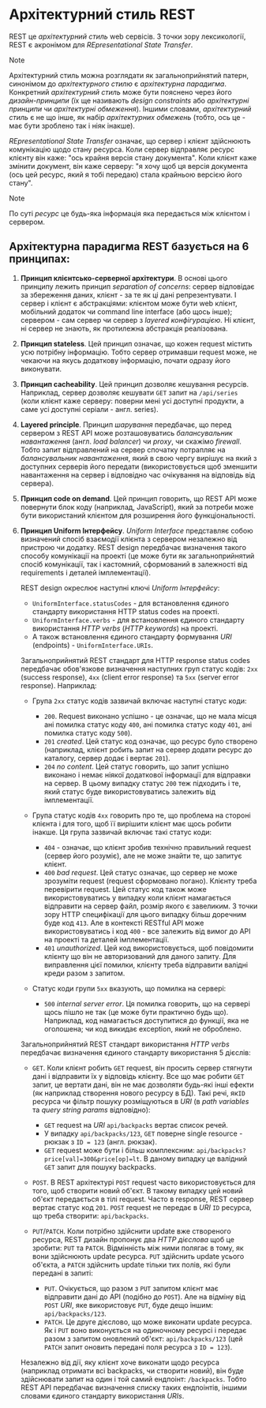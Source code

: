 # Архітектурний стиль REST

REST це _архітектурний стиль_ web сервісів. З точки зору лексикології, REST є акронімом для _REpresentational State Transfer_.

> [!NOTE]
> Архітектурний стиль можна розглядати як загальноприйнятий патерн, синонімом до _архітектурного стилю_ є _архітектурна парадигма_. Конкретний _архітектурний стиль_ може бути пояснено через його _дизайн-принципи_ (їх ще називають _design constraints_ або _архітектурні принципи_ чи _архітектурні обмеження_). Іншими словами, _архітектурний стиль_ є не що інше, як набір _архітектурних обмежень_ (тобто, ось це - має бути зроблено так і ніяк інакше).

_REpresentational State Transfer_ означає, що сервер і клієнт здійснюють комунікацію щодо стану ресурса. Коли сервер відправляє ресурс клієнту він каже: "ось крайня версія стану документа". Коли клієнт каже змінити документ, він каже серверу: "я хочу щоб ця версія документа (ось цей ресурс, який я тобі передаю) стала крайньою версією його стану".

> [!NOTE]
> По суті _ресурс_ це будь-яка інформація яка передається між клієнтом і сервером.

## Архітектурна парадигма REST базується на 6 принципах:

1. **Принцип клієнтсько-серверної архітектури**. В основі цього принципу лежить принцип _separation of concerns_: сервер відповідає за збереження даних, клієнт - за те як ці дані репрезентувати. І сервер і клієнт є абстракціями: клієнтом може бути web клієнт, мобільний додаток чи command line interface (або щось інше); сервером - сам сервер чи сервер з _layered конфігурацією_. Ні клієнт, ні сервер не знають, як протилежна абстракція реалізована.
1. **Принцип stateless**. Цей принцип означає, що кожен request містить усю потрібну інформацію. Тобто сервер отримавши request може, не чекаючи на якусь додаткову інформацію, почати одразу його виконувати.
1. **Принцип cacheability**. Цей принцип дозволяє кешування ресурсів. Наприклад, сервер дозволяє кешувати `GET` запит на `/api/series` (коли клієнт каже серверу: поверни мені усі доступні продукти, а саме усі доступні серіали - англ. series).
1. **Layered principle**. Принцип _шарування_ передбачає, що перед сервером з REST API може розташовуватись _балансувальник навантаження_ (англ. _load balancer_) чи _proxy_, чи скажімо _firewall_. Тобто запит відправлений на сервер спочатку потрапляє на _балансувальник навантаження_, який в свою чергу вирішує на який з доступних серверів його передати (використовується щоб зменшити навантаження на сервер і відповідно час очікування на відповідь від сервера).
1. **Принцип code on demand**. Цей принцип говорить, що REST API може повернути блок коду (наприклад, JavaScript), який за потреби може бути використаний клієнтом для розширення його функціональності.
1. **Принцип Uniform Інтерфейсу**. _Uniform Interface_ представляє собою визначений спосіб взаємодії клієнта з сервером незалежно від пристрою чи додатку. REST design передбачає визначення такого способу комунікації на проекті (це може бути як загальноприйнятий спосіб комунікації, так і кастомний, сформований в залежності від requirements і деталей імплементації).

   REST design окреслює наступні ключі _Uniform Інтерфейсу_:

   - `UniformInterface.statusCodes` - для встановлення єдиного стандарту використання HTTP status codes на проекті.
   - `UniformInterface.verbs` - для встановлення єдиного стандарту використання _HTTP verbs_ (_HTTP keywords_) на проекті.
   - А також встановлення єдиного стандарту формування _URI_ (endpoints) - `UniformInterface.URIs`.

   Загальноприйнятий REST стандарт для HTTP response status codes передбачає обов'язкове визначення наступних груп статус кодів: `2xx` (success response), `4xx` (client error response) та `5xx` (server error response). Наприклад:

   - Група `2xx` статус кодів зазвичай включає наступні статус коди:

     - `200`. Request виконано успішно - це означає, що не мала місця ані помилка статус коду `400`, ані помилка статус коду `401`, ані помилка статус коду `500`).
     - `201` _created_. Цей статус код означає, що ресурс було створено (наприклад, клієнт робить запит на сервер додати ресурс до каталогу, сервер додає і вертає `201`).
     - `204` _no content_. Цей статус говорить, що запит успішно виконано і немає ніякої додаткової інформації для відправки на сервер. В цьому випадку статус `200` теж підходить і те, який статус буде використовуватись залежить від імплементації.

   - Група статус кодів `4xx` говорить про те, що проблема на стороні клієнта і для того, щоб її вирішити клієнт має щось робити інакше. Ця група зазвичай включає такі статус коди:

     - `404` - означає, що клієнт зробив технічно правильний request (сервер його розуміє), але не може знайти те, що запитує клієнт.
     - `400` _bad request_. Цей статус означає, що сервер не може зрозуміти request (request сформовано погано). Клієнту треба перевірити request. Цей статус код також може використовуватись у випадку коли клієнт намагається відправити на сервер файл, розмір якого є завеликим. З точки зору HTTP специфікації для цього випадку більш доречним буде код `413`. Але в контексті RESTful API може використовуватись і код `400` - все залежить від вимог до API на проекті та деталей імплементації.
     - `401` _unauthorized_. Цей код використовується, щоб повідомити клієнту що він не авторизований для даного запиту. Для виправлення цієї помилки, клієнту треба відправити валідні креди разом з запитом.

   - Статус коди групи `5xx` вказують, що помилка на сервері:

     - `500` _internal server error_. Ця помилка говорить, що на сервері щось пішло не так (це може бути практично будь що). Наприклад, код намагається доступитися до функції, яка не оголошена; чи код викидає exception, який не оброблено.

   Загальноприйнятий REST стандарт використання _HTTP verbs_ передбачає визначення єдиного стандарту використання 5 дієслів:

   - `GET`. Коли клієнт робить `GET` request, він просить сервер стягнути дані і відправити їх у відповідь клієнту. Все що має робити `GET` запит, це вертати дані, він не має дозволяти будь-які інші ефекти (як наприклад створення нового ресурсу в БД). Такі речі, як`ID` ресурса чи фільтр пошуку розміщуються в _URI_ (в _path variables_ та _query string params_ відповідно):

     - `GET` request на _URI_ `api/backpacks` вертає список речей.
     - У випадку `api/backpacks/123`, `GET` поверне single resource - рюкзак з `ID = 123` (англ. рюкзак).
     - `GET` request може бути і більш комплексним: `api/backpacks?price[val]=300&price[op]=lt`. В даному випадку це валідний `GET` запит для пошуку backpacks.

   - `POST`. В REST архітектурі `POST` request часто використовується для того, щоб створити новий об'єкт. В такому випадку цей новий об'єкт передається в тілі request. Часто в response, REST сервер вертає статус код `201`. `POST` request не передає в _URI_ `ID` ресурса, що треба створити: `api/backpacks`.
   - `PUT`/`PATCH`. Коли потрібно здійснити update вже створеного ресурса, REST дизайн пропонує два _HTTP дієслова_ щоб це зробити: `PUT` та `PATCH`. Відмінність між ними полягає в тому, як вони здійснюють update ресурса. `PUT` здійснить update усього об'єкта, а `PATCH` здійснить update тільки тих полів, які були передані в запиті:

     - `PUT`. Очікується, що разом з `PUT` запитом клієнт має відправити дані до API (подібно до `POST`). Але на відміну від `POST` _URI_, яке використовує `PUT`, буде дещо іншим: `api/backpacks/123`.
     - `PATCH`. Це друге дієслово, що може виконати update ресурса. Як і `PUT` воно виконується на одиночному ресурсі і передає разом з запитом оновлений об'єкт: `api/backpacks/123` (цей `PATCH` запит оновить передані поля ресурса з `ID = 123`).

   Незалежно від дії, яку клієнт хоче виконати щодо ресурса (наприклад отримати всі backpacks, чи створити новий), він буде здійснювати запит на один і той самий ендпоінт: `/backpacks`. Тобто REST API передбачає визначення списку таких ендпоінтів, іншими словами єдиного стандарту використання _URIs_.
